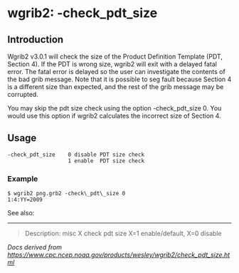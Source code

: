 # wgrib2: -check_pdt_size

## Introduction

Wgrib2 v3.0.1 will check the size of the Product Definition Template (PDT, Section 4).
If the PDT is wrong size, wgrib2 will exit with a delayed fatal error. The fatal
error is delayed so the user can investigate the contents of the bad grib message.
Note that it is possible to seg fault because Section 4 is a different size than
expected, and the rest of the grib message may be corrupted.

You may skip the pdt size check using the option -check_pdt_size 0.
You would use this option if wgrib2 calculates the incorrect size of Section 4.

## Usage

```
-check_pdt_size    0 disable PDT size check
                   1 enable  PDT size check
```

### Example

```
$ wgrib2 png.grb2 -check\_pdt\_size 0
1:4:YY=2009
```

See also:

---

> Description: misc X check pdt size X=1 enable/default, X=0 disable

_Docs derived from <https://www.cpc.ncep.noaa.gov/products/wesley/wgrib2/check_pdt_size.html>_

